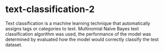 # text-classification-2
 Text classification is a machine learning technique that automatically assigns tags or categories to text. Multinomial Naïve Bayes text classification algorithm was used, the performance of the model was determined by evaluated how the model would correctly classify the test dataset.
